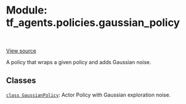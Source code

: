 <div itemscope itemtype="http://developers.google.com/ReferenceObject">
<meta itemprop="name" content="tf_agents.policies.gaussian_policy" />
<meta itemprop="path" content="Stable" />
</div>

# Module: tf_agents.policies.gaussian_policy

<table class="tfo-notebook-buttons tfo-api" align="left">
</table>

<a target="_blank" href="https://github.com/tensorflow/agents/tree/master/tf_agents/policies/gaussian_policy.py">View
source</a>

A policy that wraps a given policy and adds Gaussian noise.

<!-- Placeholder for "Used in" -->


## Classes

[`class GaussianPolicy`](../../tf_agents/policies/gaussian_policy/GaussianPolicy.md): Actor Policy with Gaussian exploration noise.

